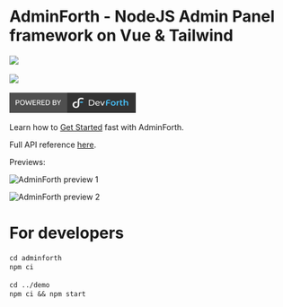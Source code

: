 # AdminForth - NodeJS Admin Panel framework on Vue & Tailwind



<a href="https://adminforth.dev"><img src="https://img.shields.io/badge/website-adminforth.dev-blue" style="height:36px"/></a>

<a href="https://adminforth.dev"><img src="https://img.shields.io/npm/dw/adminforth" style="height:36px"/></a>


<a href="https://devforth.io"><img src="https://raw.githubusercontent.com/devforth/OnLogs/e97944fffc24fec0ce2347b205c9bda3be8de5c5/.assets/df_powered_by.svg" style="height:36px"/></a>



Learn how to [Get Started](https://adminforth.dev/docs/tutorial/gettingStarted) fast with AdminForth.

Full API reference [here](https://adminforth.dev/docs/api/).

Previews:

![AdminForth preview 1](https://adminforth.dev/assets/images/image-4-9ee3b7567732ddbfee0c1c6236aff16e.png)

![AdminForth preview 2](https://adminforth.dev/assets/images/rpl-42d4f1eb05aa42bf95fea1462ea0fbcd.gif)

# For developers

```
cd adminforth
npm ci

cd ../demo
npm ci && npm start
```
